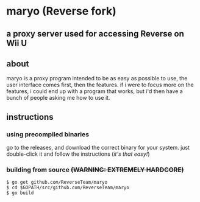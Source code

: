 # maryo (Reverse fork)
## a proxy server used for accessing Reverse on Wii U

## about
maryo is a proxy program intended to be as easy as possible to use, the user interface comes first, then the features. if i were to focus more on the features, i could end up with a program that works, but i'd then have a bunch of people asking me how to use it.

## instructions

### using precompiled binaries

go to the releases, and download the correct binary for your system. just double-click it and follow the instructions (*it's that easy!*)

### building from source ~~(WARNING: EXTREMELY HARDCORE)~~

```
$ go get github.com/ReverseTeam/maryo
$ cd $GOPATH/src/github.com/ReverseTeam/maryo
$ go build
```
